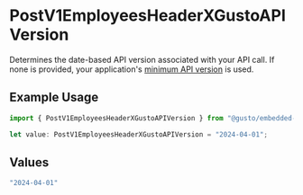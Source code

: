 # PostV1EmployeesHeaderXGustoAPIVersion

Determines the date-based API version associated with your API call. If none is provided, your application's [minimum API version](https://docs.gusto.com/embedded-payroll/docs/api-versioning#minimum-api-version) is used.

## Example Usage

```typescript
import { PostV1EmployeesHeaderXGustoAPIVersion } from "@gusto/embedded-api/models/operations/postv1employees.js";

let value: PostV1EmployeesHeaderXGustoAPIVersion = "2024-04-01";
```

## Values

```typescript
"2024-04-01"
```